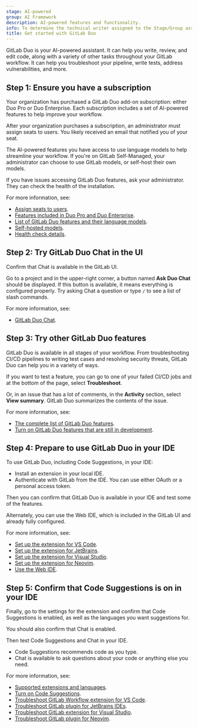 ```yaml
---
stage: AI-powered
group: AI Framework
description: AI-powered features and functionality.
info: To determine the technical writer assigned to the Stage/Group associated with this page, see https://handbook.gitlab.com/handbook/product/ux/technical-writing/#assignments
title: Get started with GitLab Duo
---
```


GitLab Duo is your AI-powered assistant. It can help you write, review, and edit code,
along with a variety of other tasks throughout your GitLab workflow.
It can help you troubleshoot your pipeline, write tests, address vulnerabilities, and more.

## Step 1: Ensure you have a subscription

Your organization has purchased a GitLab Duo add-on subscription: either Duo Pro or Duo Enterprise.
Each subscription includes a set of AI-powered features to help improve your workflow.

After your organization purchases a subscription, an administrator must assign seats to users.
You likely received an email that notified you of your seat.

The AI-powered features you have access to use language models to help streamline
your workflow. If you're on GitLab Self-Managed, your administrator can choose to use
GitLab models, or self-host their own models.

If you have issues accessing GitLab Duo features, ask your administrator.
They can check the health of the installation.

For more information, see:

- [Assign seats to users](../../subscriptions/subscription-add-ons.md#assign-gitlab-duo-seats).
- [Features included in Duo Pro and Duo Enterprise](https://about.gitlab.com/gitlab-duo/#pricing).
- [List of GitLab Duo features and their language models](../gitlab_duo/index.md).
- [Self-hosted models](../../administration/gitlab_duo_self_hosted/_index.md).
- [Health check details](../gitlab_duo/setup.md#run-a-health-check-for-gitlab-duo).

## Step 2: Try GitLab Duo Chat in the UI

Confirm that Chat is available in the GitLab UI.

Go to a project and in the upper-right corner, a button named **Ask Duo Chat** should be displayed.
If this button is available, it means everything is configured properly.
Try asking Chat a question or type `/` to see a list of slash commands.

For more information, see:

- [GitLab Duo Chat](../gitlab_duo_chat/index.md).

## Step 3: Try other GitLab Duo features

GitLab Duo is available in all stages of your workflow. From troubleshooting
CI/CD pipelines to writing test cases and resolving security threats, GitLab Duo can help you
in a variety of ways.

If you want to test a feature, you can go to one of your failed CI/CD jobs and at the bottom
of the page, select **Troubleshoot**.

Or, in an issue that has a lot of comments, in the **Activity** section, select **View summary**.
GitLab Duo summarizes the contents of the issue.

For more information, see:

- [The complete list of GitLab Duo features](../gitlab_duo/index.md).
- [Turn on GitLab Duo features that are still in development](../gitlab_duo/turn_on_off.md#turn-on-beta-and-experimental-features).

## Step 4: Prepare to use GitLab Duo in your IDE

To use GitLab Duo, including Code Suggestions, in your IDE:

- Install an extension in your local IDE.
- Authenticate with GitLab from the IDE. You can use either OAuth or a personal access token.

Then you can confirm that GitLab Duo is available in your IDE and test some of the features.

Alternately, you can use the Web IDE, which is included in the GitLab UI and already fully configured.

For more information, see:

- [Set up the extension for VS Code](../../editor_extensions/visual_studio_code/setup.md).
- [Set up the extension for JetBrains](../../editor_extensions/jetbrains_ide/setup.md).
- [Set up the extension for Visual Studio](../../editor_extensions/visual_studio/setup.md).
- [Set up the extension for Neovim](../../editor_extensions/neovim/setup.md).
- [Use the Web IDE](../project/web_ide/index.md).

## Step 5: Confirm that Code Suggestions is on in your IDE

Finally, go to the settings for the extension and confirm that Code Suggestions is enabled,
as well as the languages you want suggestions for.

You should also confirm that Chat is enabled.

Then test Code Suggestions and Chat in your IDE.

- Code Suggestions recommends code as you type.
- Chat is available to ask questions about your code or anything else you need.

For more information, see:

- [Supported extensions and languages](../project/repository/code_suggestions/supported_extensions.md).
- [Turn on Code Suggestions](../project/repository/code_suggestions/set_up.md#turn-on-code-suggestions).
- [Troubleshoot GitLab Workflow extension for VS Code](../../editor_extensions/visual_studio_code/troubleshooting.md).
- [Troubleshoot GitLab plugin for JetBrains IDEs](../../editor_extensions/jetbrains_ide/jetbrains_troubleshooting.md).
- [Troubleshoot GitLab extension for Visual Studio](../../editor_extensions/visual_studio/visual_studio_troubleshooting.md).
- [Troubleshoot GitLab plugin for Neovim](../../editor_extensions/neovim/neovim_troubleshooting.md).
